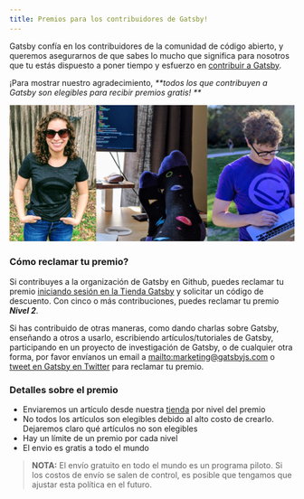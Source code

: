 ```yaml
---
title: Premios para los contribuidores de Gatsby!
---
```


Gatsby confía en los contribuidores de la comunidad de código abierto, y queremos asegurarnos de que sabes lo mucho que significa para nosotros que tu estás dispuesto a poner tiempo y esfuerzo en [contribuir a Gatsby](/contributing/how-to-contribute/).

¡Para mostrar nuestro agradecimiento,  _**todos los que contribuyen a Gatsby son elegibles para recibir premios gratis! **_

![contribuidores de Gatsby con el premio.](./images/gatsby-swag.jpg)

### Cómo reclamar tu premio?

Si contribuyes a la organización de Gatsby en Github, puedes reclamar tu premio [iniciando sesión en la Tienda Gatsby](https://store.gatsbyjs.org/) y solicitar un código de descuento. Con cinco o más contribuciones, puedes reclamar tu premio _**Nivel 2**_.

Si has contribuido de otras maneras, como dando charlas sobre Gatsby, enseñando a otros a usarlo, escribiendo artículos/tutoriales de Gatsby, participando en un proyecto de investigación de Gatsby, o de cualquier otra forma, por favor envíanos un email a <mailto:marketing@gatsbyjs.com> o [tweet en Gatsby en Twitter](https://twitter.com/gatsbyjs) para reclamar tu premio.

### Detalles sobre el premio

- Enviaremos un artículo desde nuestra [tienda](https://store.gatsbyjs.org/) por nivel del premio
- No todos los artículos son elegibles debido al alto costo de crearlo. Dejaremos claro qué artículos no son elegibles
- Hay un límite de un premio por cada nivel
- El envio es gratis a todo el mundo


> **NOTA:** El envío gratuito en todo el mundo es un programa piloto. Si los costos de envío se salen de control, es posible que tengamos que ajustar esta política en el futuro.
